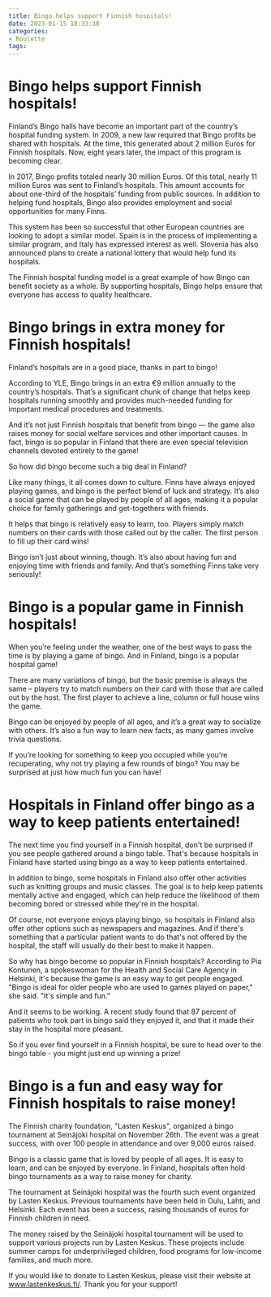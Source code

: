 ```yaml
---
title: Bingo helps support Finnish hospitals!
date: 2023-01-15 18:33:38
categories:
- Roulette
tags:
---
```



#  Bingo helps support Finnish hospitals!

Finland’s Bingo halls have become an important part of the country’s hospital funding system. In 2009, a new law required that Bingo profits be shared with hospitals. At the time, this generated about 2 million Euros for Finnish hospitals. Now, eight years later, the impact of this program is becoming clear.

In 2017, Bingo profits totaled nearly 30 million Euros. Of this total, nearly 11 million Euros was sent to Finland’s hospitals. This amount accounts for about one-third of the hospitals’ funding from public sources. In addition to helping fund hospitals, Bingo also provides employment and social opportunities for many Finns.

This system has been so successful that other European countries are looking to adopt a similar model. Spain is in the process of implementing a similar program, and Italy has expressed interest as well. Slovenia has also announced plans to create a national lottery that would help fund its hospitals.

The Finnish hospital funding model is a great example of how Bingo can benefit society as a whole. By supporting hospitals, Bingo helps ensure that everyone has access to quality healthcare.

#  Bingo brings in extra money for Finnish hospitals!

Finland’s hospitals are in a good place, thanks in part to bingo!

According to YLE, Bingo brings in an extra €9 million annually to the country’s hospitals. That’s a significant chunk of change that helps keep hospitals running smoothly and provides much-needed funding for important medical procedures and treatments.

And it’s not just Finnish hospitals that benefit from bingo — the game also raises money for social welfare services and other important causes. In fact, bingo is so popular in Finland that there are even special television channels devoted entirely to the game!

So how did bingo become such a big deal in Finland?

Like many things, it all comes down to culture. Finns have always enjoyed playing games, and bingo is the perfect blend of luck and strategy. It’s also a social game that can be played by people of all ages, making it a popular choice for family gatherings and get-togethers with friends.

It helps that bingo is relatively easy to learn, too. Players simply match numbers on their cards with those called out by the caller. The first person to fill up their card wins!

Bingo isn’t just about winning, though. It’s also about having fun and enjoying time with friends and family. And that’s something Finns take very seriously!

#  Bingo is a popular game in Finnish hospitals!

When you’re feeling under the weather, one of the best ways to pass the time is by playing a game of bingo. And in Finland, bingo is a popular hospital game!

There are many variations of bingo, but the basic premise is always the same – players try to match numbers on their card with those that are called out by the host. The first player to achieve a line, column or full house wins the game.

Bingo can be enjoyed by people of all ages, and it’s a great way to socialize with others. It’s also a fun way to learn new facts, as many games involve trivia questions.

If you’re looking for something to keep you occupied while you’re recuperating, why not try playing a few rounds of bingo? You may be surprised at just how much fun you can have!

#  Hospitals in Finland offer bingo as a way to keep patients entertained!

The next time you find yourself in a Finnish hospital, don't be surprised if you see people gathered around a bingo table. That's because hospitals in Finland have started using bingo as a way to keep patients entertained.

In addition to bingo, some hospitals in Finland also offer other activities such as knitting groups and music classes. The goal is to help keep patients mentally active and engaged, which can help reduce the likelihood of them becoming bored or stressed while they're in the hospital.

Of course, not everyone enjoys playing bingo, so hospitals in Finland also offer other options such as newspapers and magazines. And if there's something that a particular patient wants to do that's not offered by the hospital, the staff will usually do their best to make it happen.

So why has bingo become so popular in Finnish hospitals? According to Pia Kontunen, a spokeswoman for the Health and Social Care Agency in Helsinki, it's because the game is an easy way to get people engaged. "Bingo is ideal for older people who are used to games played on paper," she said. "It's simple and fun."

And it seems to be working. A recent study found that 87 percent of patients who took part in bingo said they enjoyed it, and that it made their stay in the hospital more pleasant.

So if you ever find yourself in a Finnish hospital, be sure to head over to the bingo table - you might just end up winning a prize!

#  Bingo is a fun and easy way for Finnish hospitals to raise money!

The Finnish charity foundation, "Lasten Keskus", organized a bingo tournament at Seinäjoki hospital on November 26th. The event was a great success, with over 100 people in attendance and over 9,000 euros raised.

Bingo is a classic game that is loved by people of all ages. It is easy to learn, and can be enjoyed by everyone. In Finland, hospitals often hold bingo tournaments as a way to raise money for charity.

The tournament at Seinäjoki hospital was the fourth such event organized by Lasten Keskus. Previous tournaments have been held in Oulu, Lahti, and Helsinki. Each event has been a success, raising thousands of euros for Finnish children in need.

The money raised by the Seinäjoki hospital tournament will be used to support various projects run by Lasten Keskus. These projects include summer camps for underprivileged children, food programs for low-income families, and much more.

If you would like to donate to Lasten Keskus, please visit their website at www.lastenkeskus.fi/. Thank you for your support!